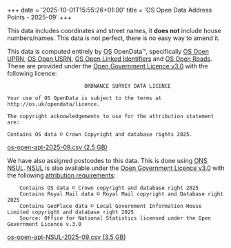 +++
date = '2025-10-01T15:55:26+01:00'
title = 'OS Open Data Address Points - 2025-09'
+++

This data includes coordinates and street names, it __does not__ include house numbers/names.
This data is not perfect, there is no easy way to amend it.

This data is computed entirely by <abbr title="Ordnance Survey">OS</abbr> OpenData™, specifically [OS Open UPRN](https://osdatahub.os.uk/downloads/open/OpenUPRN), [OS Open USRN](https://osdatahub.os.uk/downloads/open/OpenUSRN), [OS Open Linked Identifiers](https://osdatahub.os.uk/downloads/open/LIDS) and [OS Open Roads](https://osdatahub.os.uk/downloads/open/OpenRoads).
These are provided under the [Open Government Licence v3.0](https://www.nationalarchives.gov.uk/doc/open-government-licence/version/3/) with the following licence:

```
                         ORDNANCE SURVEY DATA LICENCE

Your use of OS OpenData is subject to the terms at http://os.uk/opendata/licence.

The copyright acknowledgements to use for the attribution statement are:

Contains OS data © Crown Copyright and database rights 2025.
```

<a href="https://527934c826e52ca1.nbg1.your-objectstorage.com/os-open-apt-2025-09.csv.zip">os-open-apt-2025-09.csv (2.5 GB)</a>

We have also assigned postcodes to this data.
This is done using <abbr title="Office for National Statistics">ONS</abbr> <abbr title="National Statistics UPRN Lookup">NSUL</abbr>.
[NSUL](https://www.ons.gov.uk/methodology/geography/geographicalproducts/nationalstatisticsaddressproducts) is also available under the [Open Government Licence v3.0](https://www.nationalarchives.gov.uk/doc/open-government-licence/version/3/) with the following [attribution requirements](https://www.ons.gov.uk/methodology/geography/licences):

```
    Contains OS data © Crown copyright and database right 2025
    Contains Royal Mail data © Royal Mail copyright and Database right 2025
    Contains GeoPlace data © Local Government Information House Limited copyright and database right 2025
    Source: Office for National Statistics licensed under the Open Government Licence v.3.0
```

<a href="https://527934c826e52ca1.nbg1.your-objectstorage.com/os-open-apt-NSUL-2025-09.csv.zip">os-open-apt-NSUL-2025-09.csv (3.5 GB)</a>

